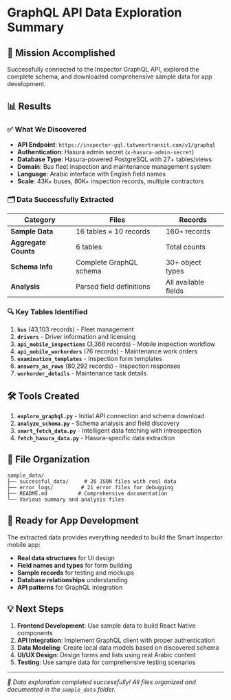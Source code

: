 # GraphQL API Data Exploration Summary

## 🎯 Mission Accomplished

Successfully connected to the Inspector GraphQL API, explored the complete schema, and downloaded comprehensive sample data for app development.

## 📊 Results

### ✅ What We Discovered
- **API Endpoint**: `https://inspector-gql.tatweertransit.com/v1/graphql`
- **Authentication**: Hasura admin secret (`x-hasura-admin-secret`)
- **Database Type**: Hasura-powered PostgreSQL with 27+ tables/views
- **Domain**: Bus fleet inspection and maintenance management system
- **Language**: Arabic interface with English field names
- **Scale**: 43K+ buses, 80K+ inspection records, multiple contractors

### 🗂 Data Successfully Extracted

| Category | Files | Records |
|----------|-------|---------|
| **Sample Data** | 16 tables × 10 records | 160+ records |
| **Aggregate Counts** | 6 tables | Total counts |
| **Schema Info** | Complete GraphQL schema | 30+ object types |
| **Analysis** | Parsed field definitions | All available fields |

### 🔍 Key Tables Identified

1. **`bus`** (43,103 records) - Fleet management
2. **`drivers`** - Driver information and licensing  
3. **`api_mobile_inspections`** (3,368 records) - Mobile inspection workflow
4. **`api_mobile_workorders`** (76 records) - Maintenance work orders
5. **`examination_templates`** - Inspection form templates
6. **`answers_as_rows`** (80,292 records) - Inspection responses
7. **`workorder_details`** - Maintenance task details

## 🛠 Tools Created

1. **`explore_graphql.py`** - Initial API connection and schema download
2. **`analyze_schema.py`** - Schema analysis and field discovery
3. **`smart_fetch_data.py`** - Intelligent data fetching with introspection
4. **`fetch_hasura_data.py`** - Hasura-specific data extraction

## 📁 File Organization

```
sample_data/
├── successful_data/     # 26 JSON files with real data
├── error_logs/         # 21 error files for debugging  
├── README.md          # Comprehensive documentation
└── Various summary and analysis files
```

## 🚀 Ready for App Development

The extracted data provides everything needed to build the Smart Inspector mobile app:

- **Real data structures** for UI design
- **Field names and types** for form building
- **Sample records** for testing and mockups
- **Database relationships** understanding
- **API patterns** for GraphQL integration

## 💡 Next Steps

1. **Frontend Development**: Use sample data to build React Native components
2. **API Integration**: Implement GraphQL client with proper authentication
3. **Data Modeling**: Create local data models based on discovered schema
4. **UI/UX Design**: Design forms and lists using real Arabic content
5. **Testing**: Use sample data for comprehensive testing scenarios

---

*🎉 Data exploration completed successfully!*
*All files organized and documented in the `sample_data` folder.*
